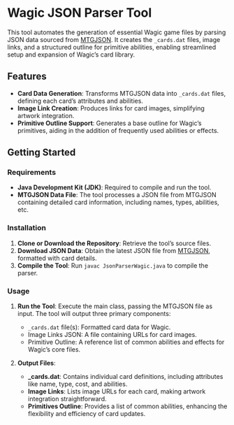 # Wagic JSON Parser Tool

This tool automates the generation of essential Wagic game files by parsing JSON data sourced from [MTGJSON](https://mtgjson.com/downloads/all-sets/). It creates the `_cards.dat` files, image links, and a structured outline for primitive abilities, enabling streamlined setup and expansion of Wagic’s card library.

## Features

- **Card Data Generation**: Transforms MTGJSON data into `_cards.dat` files, defining each card’s attributes and abilities.
- **Image Link Creation**: Produces links for card images, simplifying artwork integration.
- **Primitive Outline Support**: Generates a base outline for Wagic’s primitives, aiding in the addition of frequently used abilities or effects.

## Getting Started

### Requirements

- **Java Development Kit (JDK)**: Required to compile and run the tool.
- **MTGJSON Data File**: The tool processes a JSON file from MTGJSON containing detailed card information, including names, types, abilities, etc.

### Installation

1. **Clone or Download the Repository**: Retrieve the tool’s source files.
2. **Download JSON Data**: Obtain the latest JSON file from [MTGJSON](https://mtgjson.com/), formatted with card details.
3. **Compile the Tool**: Run `javac JsonParserWagic.java` to compile the parser.

### Usage

1. **Run the Tool**: Execute the main class, passing the MTGJSON file as input. The tool will output three primary components:
    - `_cards.dat` file(s): Formatted card data for Wagic.
    - Image Links JSON: A file containing URLs for card images.
    - Primitive Outline: A reference list of common abilities and effects for Wagic’s core files.
    
2. **Output Files**:
    - **_cards.dat**: Contains individual card definitions, including attributes like name, type, cost, and abilities.
    - **Image Links**: Lists image URLs for each card, making artwork integration straightforward.
    - **Primitives Outline**: Provides a list of common abilities, enhancing the flexibility and efficiency of card updates.
